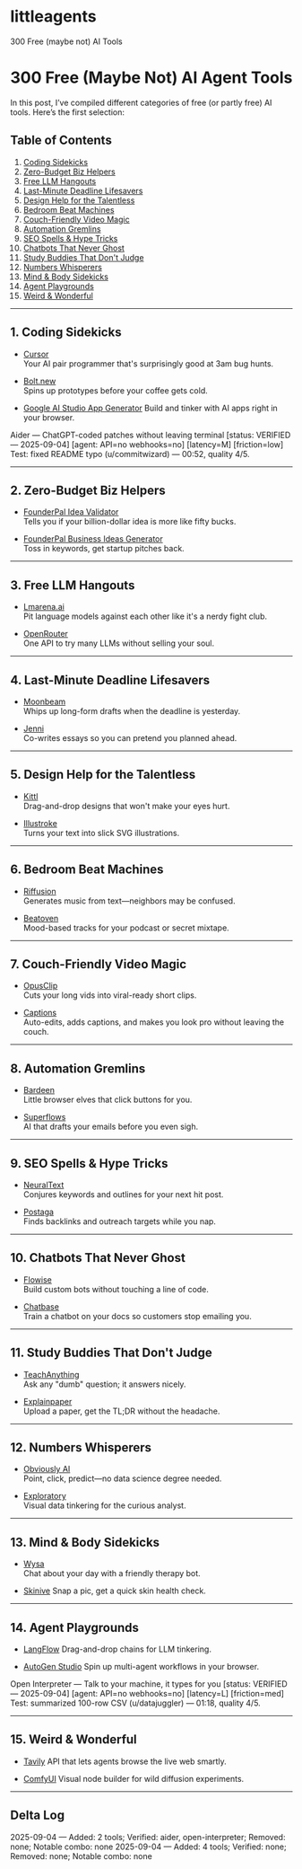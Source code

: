 # littleagents
300 Free (maybe not) AI Tools

# 300 Free (Maybe Not) AI Agent Tools

In this post, I’ve compiled different categories of free (or partly free) AI tools.
Here’s the first selection:

## Table of Contents

1. [Coding Sidekicks](#1-coding-sidekicks)
2. [Zero-Budget Biz Helpers](#2-zero-budget-biz-helpers)
3. [Free LLM Hangouts](#3-free-llm-hangouts)
4. [Last-Minute Deadline Lifesavers](#4-last-minute-deadline-lifesavers)
5. [Design Help for the Talentless](#5-design-help-for-the-talentless)
6. [Bedroom Beat Machines](#6-bedroom-beat-machines)
7. [Couch-Friendly Video Magic](#7-couch-friendly-video-magic)
8. [Automation Gremlins](#8-automation-gremlins)
9. [SEO Spells & Hype Tricks](#9-seo-spells--hype-tricks)
10. [Chatbots That Never Ghost](#10-chatbots-that-never-ghost)
11. [Study Buddies That Don't Judge](#11-study-buddies-that-dont-judge)
12. [Numbers Whisperers](#12-numbers-whisperers)
13. [Mind & Body Sidekicks](#13-mind--body-sidekicks)
14. [Agent Playgrounds](#14-agent-playgrounds)
15. [Weird & Wonderful](#15-weird--wonderful)

---

## 1. Coding Sidekicks

- [Cursor](https://www.cursor.so)  
  Your AI pair programmer that's surprisingly good at 3am bug hunts.

- [Bolt.new](https://bolt.new)  
  Spins up prototypes before your coffee gets cold.

- [Google AI Studio App Generator](https://ai.google/tools/studio/)
  Build and tinker with AI apps right in your browser.

Aider — ChatGPT-coded patches without leaving terminal
[status: VERIFIED — 2025-09-04] [agent: API=no webhooks=no] [latency=M] [friction=low]
Test: fixed README typo (u/commitwizard) — 00:52, quality 4/5.

---

## 2. Zero-Budget Biz Helpers

- [FounderPal Idea Validator](https://founderpal.ai/idea-validator)  
  Tells you if your billion-dollar idea is more like fifty bucks.

- [FounderPal Business Ideas Generator](https://founderpal.ai/business-ideas-generator)  
  Toss in keywords, get startup pitches back.

---

## 3. Free LLM Hangouts

- [Lmarena.ai](https://lmarena.ai)  
  Pit language models against each other like it's a nerdy fight club.

- [OpenRouter](https://openrouter.ai)  
  One API to try many LLMs without selling your soul.

---

## 4. Last-Minute Deadline Lifesavers

- [Moonbeam](https://www.moonbeam.ai)  
  Whips up long-form drafts when the deadline is yesterday.

- [Jenni](https://jenni.ai)  
  Co-writes essays so you can pretend you planned ahead.

---

## 5. Design Help for the Talentless

- [Kittl](https://www.kittl.com)  
  Drag-and-drop designs that won't make your eyes hurt.

- [Illustroke](https://www.illustroke.com)  
  Turns your text into slick SVG illustrations.

---

## 6. Bedroom Beat Machines

- [Riffusion](https://www.riffusion.com)  
  Generates music from text—neighbors may be confused.

- [Beatoven](https://www.beatoven.ai)  
  Mood-based tracks for your podcast or secret mixtape.

---

## 7. Couch-Friendly Video Magic

- [OpusClip](https://www.opus.pro)  
  Cuts your long vids into viral-ready short clips.

- [Captions](https://www.captions.ai)  
  Auto-edits, adds captions, and makes you look pro without leaving the couch.

---

## 8. Automation Gremlins

- [Bardeen](https://www.bardeen.ai)  
  Little browser elves that click buttons for you.

- [Superflows](https://www.superflows.ai)  
  AI that drafts your emails before you even sigh.

---

## 9. SEO Spells & Hype Tricks

- [NeuralText](https://www.neuraltext.com)  
  Conjures keywords and outlines for your next hit post.

- [Postaga](https://postaga.com)  
  Finds backlinks and outreach targets while you nap.

---

## 10. Chatbots That Never Ghost

- [Flowise](https://flowiseai.com)  
  Build custom bots without touching a line of code.

- [Chatbase](https://www.chatbase.co)  
  Train a chatbot on your docs so customers stop emailing you.

---

## 11. Study Buddies That Don't Judge

- [TeachAnything](https://teach-anything.com)  
  Ask any "dumb" question; it answers nicely.

- [Explainpaper](https://www.explainpaper.com)  
  Upload a paper, get the TL;DR without the headache.

---

## 12. Numbers Whisperers

- [Obviously AI](https://www.obviously.ai)  
  Point, click, predict—no data science degree needed.

- [Exploratory](https://exploratory.io)  
  Visual data tinkering for the curious analyst.

---

## 13. Mind & Body Sidekicks

- [Wysa](https://www.wysa.io)  
  Chat about your day with a friendly therapy bot.

- [Skinive](https://skinive.com)
  Snap a pic, get a quick skin health check.

---

## 14. Agent Playgrounds

- [LangFlow](https://langflow.org)
  Drag-and-drop chains for LLM tinkering.

- [AutoGen Studio](https://autogen.microsoft.com)
  Spin up multi-agent workflows in your browser.

Open Interpreter — Talk to your machine, it types for you
[status: VERIFIED — 2025-09-04] [agent: API=no webhooks=no] [latency=L] [friction=med]
Test: summarized 100-row CSV (u/datajuggler) — 01:18, quality 4/5.

---

## 15. Weird & Wonderful

- [Tavily](https://www.tavily.com)
  API that lets agents browse the live web smartly.

- [ComfyUI](https://comfyui.org)
  Visual node builder for wild diffusion experiments.

---

## Delta Log

2025-09-04 — Added: 2 tools; Verified: aider, open-interpreter; Removed: none; Notable combo: none
2025-09-04 — Added: 4 tools; Verified: none; Removed: none; Notable combo: none

